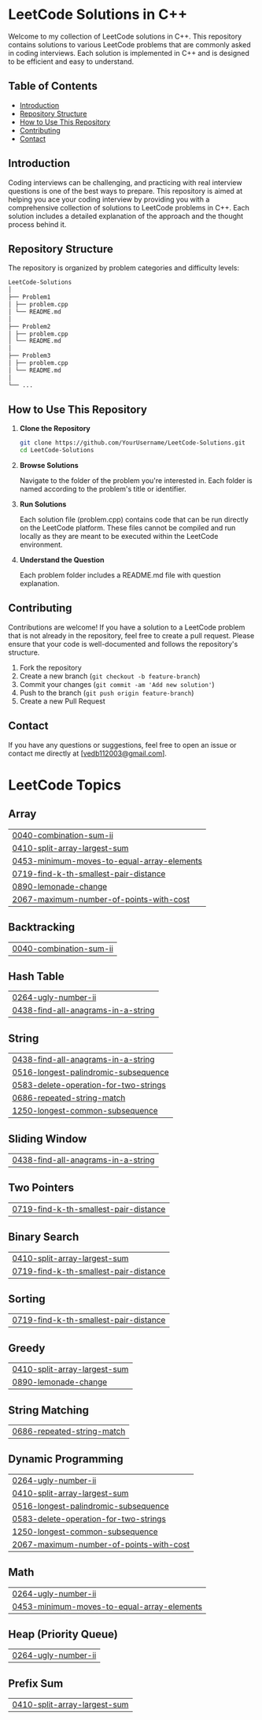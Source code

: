 # LeetCode Solutions in C++

Welcome to my collection of LeetCode solutions in C++. This repository contains solutions to various LeetCode problems that are commonly asked in coding interviews. Each solution is implemented in C++ and is designed to be efficient and easy to understand.

## Table of Contents

- [Introduction](#introduction)
- [Repository Structure](#repository-structure)
- [How to Use This Repository](#how-to-use-this-repository)
- [Contributing](#contributing)
- [Contact](#contact)

## Introduction

Coding interviews can be challenging, and practicing with real interview questions is one of the best ways to prepare. This repository is aimed at helping you ace your coding interview by providing you with a comprehensive collection of solutions to LeetCode problems in C++. Each solution includes a detailed explanation of the approach and the thought process behind it.

## Repository Structure

The repository is organized by problem categories and difficulty levels:
```bash
LeetCode-Solutions
│
├── Problem1
│ ├── problem.cpp
│ └── README.md
│
├── Problem2
│ ├── problem.cpp
│ └── README.md
│
├── Problem3
│ ├── problem.cpp
│ └── README.md
│
└── ...
```

## How to Use This Repository

1. **Clone the Repository**

   ```bash
   git clone https://github.com/YourUsername/LeetCode-Solutions.git
   cd LeetCode-Solutions
2. **Browse Solutions**

   Navigate to the folder of the problem you're interested in. Each folder is named according to the problem's title or identifier.
3. **Run Solutions**

   Each solution file (problem.cpp) contains code that can be run directly on the LeetCode platform. These files cannot be compiled and run locally as they are meant to be executed within the LeetCode environment.

4. **Understand the Question**

   Each problem folder includes a README.md file with question explanation.

## Contributing

Contributions are welcome! If you have a solution to a LeetCode problem that is not already in the repository, feel free to create a pull request. Please ensure that your code is well-documented and follows the repository's structure.

1. Fork the repository
2. Create a new branch (`git checkout -b feature-branch`)
3. Commit your changes (`git commit -am 'Add new solution'`)
4. Push to the branch (`git push origin feature-branch`)
5. Create a new Pull Request

## Contact

If you have any questions or suggestions, feel free to open an issue or contact me directly at [vedb112003@gmail.com].



<!---LeetCode Topics Start-->
# LeetCode Topics
## Array
|  |
| ------- |
| [0040-combination-sum-ii](https://github.com/Ved1103/LEETCODE-SOLUTIONS/tree/master/0040-combination-sum-ii) |
| [0410-split-array-largest-sum](https://github.com/Ved1103/LEETCODE-SOLUTIONS/tree/master/0410-split-array-largest-sum) |
| [0453-minimum-moves-to-equal-array-elements](https://github.com/Ved1103/LEETCODE-SOLUTIONS/tree/master/0453-minimum-moves-to-equal-array-elements) |
| [0719-find-k-th-smallest-pair-distance](https://github.com/Ved1103/LEETCODE-SOLUTIONS/tree/master/0719-find-k-th-smallest-pair-distance) |
| [0890-lemonade-change](https://github.com/Ved1103/LEETCODE-SOLUTIONS/tree/master/0890-lemonade-change) |
| [2067-maximum-number-of-points-with-cost](https://github.com/Ved1103/LEETCODE-SOLUTIONS/tree/master/2067-maximum-number-of-points-with-cost) |
## Backtracking
|  |
| ------- |
| [0040-combination-sum-ii](https://github.com/Ved1103/LEETCODE-SOLUTIONS/tree/master/0040-combination-sum-ii) |
## Hash Table
|  |
| ------- |
| [0264-ugly-number-ii](https://github.com/Ved1103/LEETCODE-SOLUTIONS/tree/master/0264-ugly-number-ii) |
| [0438-find-all-anagrams-in-a-string](https://github.com/Ved1103/LEETCODE-SOLUTIONS/tree/master/0438-find-all-anagrams-in-a-string) |
## String
|  |
| ------- |
| [0438-find-all-anagrams-in-a-string](https://github.com/Ved1103/LEETCODE-SOLUTIONS/tree/master/0438-find-all-anagrams-in-a-string) |
| [0516-longest-palindromic-subsequence](https://github.com/Ved1103/LEETCODE-SOLUTIONS/tree/master/0516-longest-palindromic-subsequence) |
| [0583-delete-operation-for-two-strings](https://github.com/Ved1103/LEETCODE-SOLUTIONS/tree/master/0583-delete-operation-for-two-strings) |
| [0686-repeated-string-match](https://github.com/Ved1103/LEETCODE-SOLUTIONS/tree/master/0686-repeated-string-match) |
| [1250-longest-common-subsequence](https://github.com/Ved1103/LEETCODE-SOLUTIONS/tree/master/1250-longest-common-subsequence) |
## Sliding Window
|  |
| ------- |
| [0438-find-all-anagrams-in-a-string](https://github.com/Ved1103/LEETCODE-SOLUTIONS/tree/master/0438-find-all-anagrams-in-a-string) |
## Two Pointers
|  |
| ------- |
| [0719-find-k-th-smallest-pair-distance](https://github.com/Ved1103/LEETCODE-SOLUTIONS/tree/master/0719-find-k-th-smallest-pair-distance) |
## Binary Search
|  |
| ------- |
| [0410-split-array-largest-sum](https://github.com/Ved1103/LEETCODE-SOLUTIONS/tree/master/0410-split-array-largest-sum) |
| [0719-find-k-th-smallest-pair-distance](https://github.com/Ved1103/LEETCODE-SOLUTIONS/tree/master/0719-find-k-th-smallest-pair-distance) |
## Sorting
|  |
| ------- |
| [0719-find-k-th-smallest-pair-distance](https://github.com/Ved1103/LEETCODE-SOLUTIONS/tree/master/0719-find-k-th-smallest-pair-distance) |
## Greedy
|  |
| ------- |
| [0410-split-array-largest-sum](https://github.com/Ved1103/LEETCODE-SOLUTIONS/tree/master/0410-split-array-largest-sum) |
| [0890-lemonade-change](https://github.com/Ved1103/LEETCODE-SOLUTIONS/tree/master/0890-lemonade-change) |
## String Matching
|  |
| ------- |
| [0686-repeated-string-match](https://github.com/Ved1103/LEETCODE-SOLUTIONS/tree/master/0686-repeated-string-match) |
## Dynamic Programming
|  |
| ------- |
| [0264-ugly-number-ii](https://github.com/Ved1103/LEETCODE-SOLUTIONS/tree/master/0264-ugly-number-ii) |
| [0410-split-array-largest-sum](https://github.com/Ved1103/LEETCODE-SOLUTIONS/tree/master/0410-split-array-largest-sum) |
| [0516-longest-palindromic-subsequence](https://github.com/Ved1103/LEETCODE-SOLUTIONS/tree/master/0516-longest-palindromic-subsequence) |
| [0583-delete-operation-for-two-strings](https://github.com/Ved1103/LEETCODE-SOLUTIONS/tree/master/0583-delete-operation-for-two-strings) |
| [1250-longest-common-subsequence](https://github.com/Ved1103/LEETCODE-SOLUTIONS/tree/master/1250-longest-common-subsequence) |
| [2067-maximum-number-of-points-with-cost](https://github.com/Ved1103/LEETCODE-SOLUTIONS/tree/master/2067-maximum-number-of-points-with-cost) |
## Math
|  |
| ------- |
| [0264-ugly-number-ii](https://github.com/Ved1103/LEETCODE-SOLUTIONS/tree/master/0264-ugly-number-ii) |
| [0453-minimum-moves-to-equal-array-elements](https://github.com/Ved1103/LEETCODE-SOLUTIONS/tree/master/0453-minimum-moves-to-equal-array-elements) |
## Heap (Priority Queue)
|  |
| ------- |
| [0264-ugly-number-ii](https://github.com/Ved1103/LEETCODE-SOLUTIONS/tree/master/0264-ugly-number-ii) |
## Prefix Sum
|  |
| ------- |
| [0410-split-array-largest-sum](https://github.com/Ved1103/LEETCODE-SOLUTIONS/tree/master/0410-split-array-largest-sum) |
<!---LeetCode Topics End-->